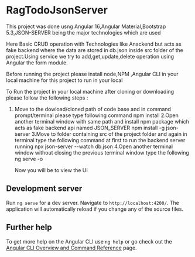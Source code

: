 # RagTodoJsonServer

This project was done usng Angular 16,Angular Material,Bootstrap 5.3,JSON-SERVER being the major technologies which are used 

Here Basic CRUD operation with Technologies like Anackend but acts as fake backend where the data are stored in db.json inside src folder of the project.Using service we try to add,get,update,delete operation using Angular the form module.

Before running the project please install node,NPM ,Angular CLI in your local machine for this project to run in your local


To Run the project in your local machine after cloning or downloading please follow the following steps :
1. Move to the dowload/cloned path of code base and in command prompt/terminal please type following command
    npm install
2.Open another terminal window with same path and install npm package which acts as fake backend api named JSON_SERVER 
   npm install -g json-server
3.Move to folder containing src of the project folder and again in terminal type the following command at first to run the backend server running 
   npx json-server --watch db.json
4.Open another terminal window without closing the previous terminal window type the following 
   ng serve -o

   Now you will be to view the UI 
## Development server

Run `ng serve` for a dev server. Navigate to `http://localhost:4200/`. The application will automatically reload if you change any of the source files.


## Further help

To get more help on the Angular CLI use `ng help` or go check out the [Angular CLI Overview and Command Reference](https://angular.io/cli) page.
